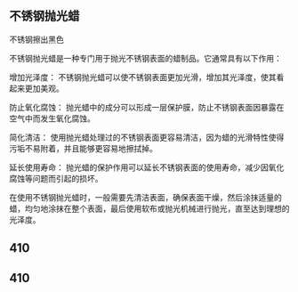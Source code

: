 #

## 不锈钢抛光蜡

不锈钢擦出黑色

不锈钢抛光蜡是一种专门用于抛光不锈钢表面的蜡制品。它通常具有以下作用：

增加光泽度： 不锈钢抛光蜡可以使不锈钢表面更加光滑，增加其光泽度，使其看起来更加美观。

防止氧化腐蚀： 抛光蜡中的成分可以形成一层保护膜，防止不锈钢表面因暴露在空气中而发生氧化腐蚀。

简化清洁： 使用抛光蜡处理过的不锈钢表面更容易清洁，因为蜡的光滑特性使得污垢不易附着，并且能够更容易地擦拭掉。

延长使用寿命： 抛光蜡的保护作用可以延长不锈钢表面的使用寿命，减少因氧化腐蚀等问题而引起的损坏。

在使用不锈钢抛光蜡时，一般需要先清洁表面，确保表面干燥，然后涂抹适量的蜡，均匀地涂抹在整个表面，最后使用软布或抛光机械进行抛光，直至达到理想的光泽度。

## 410

## 410